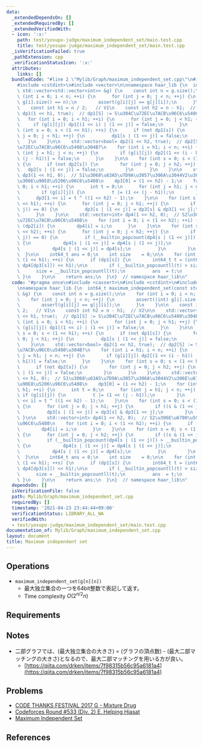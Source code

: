 ```yaml
---
data:
  _extendedDependsOn: []
  _extendedRequiredBy: []
  _extendedVerifiedWith:
  - icon: ':x:'
    path: test/yosupo-judge/maximum_independent_set/main.test.cpp
    title: test/yosupo-judge/maximum_independent_set/main.test.cpp
  _isVerificationFailed: true
  _pathExtension: cpp
  _verificationStatusIcon: ':x:'
  attributes:
    links: []
  bundledCode: "#line 2 \"Mylib/Graph/maximum_independent_set.cpp\"\n#include <cassert>\n\
    #include <cstdint>\n#include <vector>\n\nnamespace haar_lib {\n  int64_t maximum_independent_set(const\
    \ std::vector<std::vector<int>> &g) {\n    const int n = g.size();\n\n    for\
    \ (int i = 0; i < n; ++i) {\n      for (int j = 0; j < n; ++j) {\n        assert((int)\
    \ g[i].size() == n);\n        assert(g[i][j] == g[j][i]);\n      }\n    }\n\n\
    \    const int h1 = n / 2;   // V1\n    const int h2 = n - h1;  // V2\n\n    std::vector<bool>\
    \ dp1(1 << h1, true);  // dp1[S] := S\u304C\u72EC\u7ACB\u96C6\u5408\u304B?\n \
    \   for (int i = 0; i < h1; ++i) {\n      for (int j = 0; j < h1; ++j) {\n   \
    \     if (g[i][j]) dp1[(1 << i) | (1 << j)] = false;\n      }\n    }\n\n    for\
    \ (int s = 0; s < (1 << h1); ++s) {\n      if (not dp1[s]) {\n        for (int\
    \ j = 0; j < h1; ++j) {\n          dp1[s | (1 << j)] = false;\n        }\n   \
    \   }\n    }\n\n    std::vector<bool> dp2(1 << h2, true);  // dp2[S] := S\u304C\
    \u72EC\u7ACB\u96C6\u5408\u304B?\n    for (int i = h1; i < n; ++i) {\n      for\
    \ (int j = h1; j < n; ++j) {\n        if (g[i][j]) dp2[(1 << (i - h1)) | (1 <<\
    \ (j - h1))] = false;\n      }\n    }\n\n    for (int s = 0; s < (1 << h2); ++s)\
    \ {\n      if (not dp2[s]) {\n        for (int j = 0; j < h2; ++j) {\n       \
    \   dp2[s | (1 << j)] = false;\n        }\n      }\n    }\n\n    std::vector<int>\
    \ dp3(1 << h1, 0);  // S1\u3068\u63A5\u7D9A\u3057\u306A\u3044V2\u306E\u6700\u5927\
    \u306E\u90E8\u5206\u96C6\u5408\n    dp3[0] = (1 << h2) - 1;\n    for (int i =\
    \ 0; i < h1; ++i) {\n      int t = 0;\n      for (int j = h1; j < n; ++j) {\n\
    \        if (g[i][j]) {\n          t |= (1 << (j - h1));\n        }\n      }\n\
    \      dp3[1 << i] = t ^ ((1 << h2) - 1);\n    }\n\n    for (int s = 0; s < (1\
    \ << h1); ++s) {\n      for (int j = 0; j < h1; ++j) {\n        if ((s & (1 <<\
    \ j)) == 0) {\n          dp3[s | (1 << j)] = dp3[s] & dp3[1 << j];\n        }\n\
    \      }\n    }\n\n    std::vector<int> dp4(1 << h2, 0);  // S2\u306E\u6700\u5927\
    \u72EC\u7ACB\u96C6\u5408\n    for (int i = 0; i < (1 << h2); ++i) {\n      if\
    \ (dp2[i]) {\n        dp4[i] = i;\n      }\n    }\n\n    for (int s = 0; s < (1\
    \ << h2); ++s) {\n      for (int j = 0; j < h2; ++j) {\n        if ((s & (1 <<\
    \ j)) == 0) {\n          if (__builtin_popcount(dp4[s | (1 << j)]) > __builtin_popcount(dp4[s]))\
    \ {\n            dp4[s | (1 << j)] = dp4[s | (1 << j)];\n          } else {\n\
    \            dp4[s | (1 << j)] = dp4[s];\n          }\n        }\n      }\n  \
    \  }\n\n    int64_t ans = 0;\n    int size    = 0;\n\n    for (int s = 0; s <\
    \ (1 << h1); ++s) {\n      if (dp1[s]) {\n        int64_t t = (int64_t) s | (((int64_t)\
    \ dp4[dp3[s]]) << h1);\n\n        if (__builtin_popcountll(t) > size) {\n    \
    \      size = __builtin_popcountll(t);\n          ans  = t;\n        }\n     \
    \ }\n    }\n\n    return ans;\n  }\n}  // namespace haar_lib\n"
  code: "#pragma once\n#include <cassert>\n#include <cstdint>\n#include <vector>\n\
    \nnamespace haar_lib {\n  int64_t maximum_independent_set(const std::vector<std::vector<int>>\
    \ &g) {\n    const int n = g.size();\n\n    for (int i = 0; i < n; ++i) {\n  \
    \    for (int j = 0; j < n; ++j) {\n        assert((int) g[i].size() == n);\n\
    \        assert(g[i][j] == g[j][i]);\n      }\n    }\n\n    const int h1 = n /\
    \ 2;   // V1\n    const int h2 = n - h1;  // V2\n\n    std::vector<bool> dp1(1\
    \ << h1, true);  // dp1[S] := S\u304C\u72EC\u7ACB\u96C6\u5408\u304B?\n    for\
    \ (int i = 0; i < h1; ++i) {\n      for (int j = 0; j < h1; ++j) {\n        if\
    \ (g[i][j]) dp1[(1 << i) | (1 << j)] = false;\n      }\n    }\n\n    for (int\
    \ s = 0; s < (1 << h1); ++s) {\n      if (not dp1[s]) {\n        for (int j =\
    \ 0; j < h1; ++j) {\n          dp1[s | (1 << j)] = false;\n        }\n      }\n\
    \    }\n\n    std::vector<bool> dp2(1 << h2, true);  // dp2[S] := S\u304C\u72EC\
    \u7ACB\u96C6\u5408\u304B?\n    for (int i = h1; i < n; ++i) {\n      for (int\
    \ j = h1; j < n; ++j) {\n        if (g[i][j]) dp2[(1 << (i - h1)) | (1 << (j -\
    \ h1))] = false;\n      }\n    }\n\n    for (int s = 0; s < (1 << h2); ++s) {\n\
    \      if (not dp2[s]) {\n        for (int j = 0; j < h2; ++j) {\n          dp2[s\
    \ | (1 << j)] = false;\n        }\n      }\n    }\n\n    std::vector<int> dp3(1\
    \ << h1, 0);  // S1\u3068\u63A5\u7D9A\u3057\u306A\u3044V2\u306E\u6700\u5927\u306E\
    \u90E8\u5206\u96C6\u5408\n    dp3[0] = (1 << h2) - 1;\n    for (int i = 0; i <\
    \ h1; ++i) {\n      int t = 0;\n      for (int j = h1; j < n; ++j) {\n       \
    \ if (g[i][j]) {\n          t |= (1 << (j - h1));\n        }\n      }\n      dp3[1\
    \ << i] = t ^ ((1 << h2) - 1);\n    }\n\n    for (int s = 0; s < (1 << h1); ++s)\
    \ {\n      for (int j = 0; j < h1; ++j) {\n        if ((s & (1 << j)) == 0) {\n\
    \          dp3[s | (1 << j)] = dp3[s] & dp3[1 << j];\n        }\n      }\n   \
    \ }\n\n    std::vector<int> dp4(1 << h2, 0);  // S2\u306E\u6700\u5927\u72EC\u7ACB\
    \u96C6\u5408\n    for (int i = 0; i < (1 << h2); ++i) {\n      if (dp2[i]) {\n\
    \        dp4[i] = i;\n      }\n    }\n\n    for (int s = 0; s < (1 << h2); ++s)\
    \ {\n      for (int j = 0; j < h2; ++j) {\n        if ((s & (1 << j)) == 0) {\n\
    \          if (__builtin_popcount(dp4[s | (1 << j)]) > __builtin_popcount(dp4[s]))\
    \ {\n            dp4[s | (1 << j)] = dp4[s | (1 << j)];\n          } else {\n\
    \            dp4[s | (1 << j)] = dp4[s];\n          }\n        }\n      }\n  \
    \  }\n\n    int64_t ans = 0;\n    int size    = 0;\n\n    for (int s = 0; s <\
    \ (1 << h1); ++s) {\n      if (dp1[s]) {\n        int64_t t = (int64_t) s | (((int64_t)\
    \ dp4[dp3[s]]) << h1);\n\n        if (__builtin_popcountll(t) > size) {\n    \
    \      size = __builtin_popcountll(t);\n          ans  = t;\n        }\n     \
    \ }\n    }\n\n    return ans;\n  }\n}  // namespace haar_lib\n"
  dependsOn: []
  isVerificationFile: false
  path: Mylib/Graph/maximum_independent_set.cpp
  requiredBy: []
  timestamp: '2021-04-23 23:44:44+09:00'
  verificationStatus: LIBRARY_ALL_WA
  verifiedWith:
  - test/yosupo-judge/maximum_independent_set/main.test.cpp
documentation_of: Mylib/Graph/maximum_independent_set.cpp
layout: document
title: Maximum independent set
---
```


## Operations

- `maximum_independent_set(g[n][n])`
	- 最大独立集合の一つを64bit整数で表記して返す。
	- Time complexity $O(2^{n/2} n)$

## Requirements

## Notes
- 二部グラフでは、(最大独立集合の大きさ) = (グラフの頂点数) - (最大二部マッチングの大きさ)となるので、最大二部マッチングを用いる方が良い。
	- [https://qiita.com/drken/items/7f98315b56c95a6181a4](https://qiita.com/drken/items/7f98315b56c95a6181a4)

## Problems

- [CODE THANKS FESTIVAL 2017 G - Mixture Drug](https://atcoder.jp/contests/code-thanks-festival-2017-open/tasks/code_thanks_festival_2017_g)
- [Codeforces Round #533 (Div. 2) E. Helping Hiasat](https://codeforces.com/contest/1105/problem/E)
- [Maximum Independent Set](https://judge.yosupo.jp/problem/maximum_independent_set)


## References

